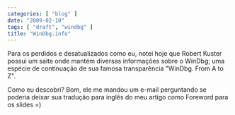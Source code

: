 ```yaml
---
categories: [ "blog" ]
date: "2009-02-10"
tags: [ "draft", "windbg" ]
title: "WinDbg.info"
---
```

Para os perdidos e desatualizados como eu, notei hoje que Robert Kuster
possui um saite onde mantém diversas informações sobre o WinDbg; uma
espécie de continuação de sua famosa transparência "WinDbg. From A
to Z".

Como eu descobri? Bom, ele me mandou um e-mail perguntando se poderia
deixar sua tradução para inglês do meu artigo como Foreword para os
slides =)

